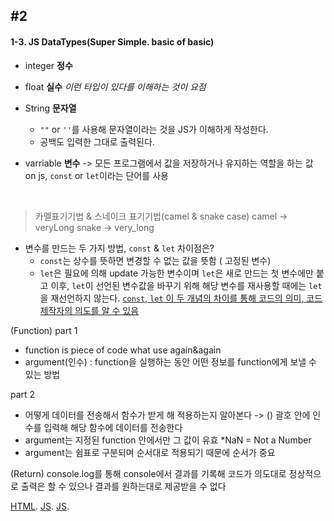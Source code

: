 ## #2
#### 1-3. JS DataTypes(Super Simple. basic of basic)
- integer **정수**
- float **실수** *이런 타입이 있다를 이해하는 것이 요점*
- String **문자열**
	- `""` or `''`를 사용해 문자열이라는 것을 JS가 이해하게 작성한다.
	- 공백도 입력한 그대로 출력된다.

- varriable **변수**  -> 모든 프로그램에서 값을 저장하거나 유지하는 역할을 하는 값
on js, `const` or `let`이라는 단어를 사용
<br/>


>카멜표기기법 & 스네이크 표기기법(camel & snake case)
camel -> veryLong
snake -> very_long

- 변수를 만드는 두 가지 방법, `const` & `let` 차이점은?
	- `const`는 상수를 뜻하면 변경할 수 없는 값을 뜻함 ( 고정된 변수)
	- `let`은 필요에 의해 update 가능한 변수이며 `let`은 새로 만드는 첫 변수에만 붙고 이후, `let`이 선언된 변수값을 바꾸기 위해 해당 변수를 재사용할 때에는 `let`을 재선언하지 않는다.
		<u>`const`, `let` 이 두 개념의 차이를 통해 코드의 의미, 코드 제작자의 의도를 알 수 있음</u>
	
(Function)
part 1	
- function is piece of code what use again&again
- argument(인수) : function을 실행하는 동안 어떤 정보를 function에게 보낼 수 있는 방법

part 2
- 어떻게 데이터를 전송해서 함수가 받게 해 적용하는지 알아본다
	-> () 괄호 안에 인수를 입력해 해당 함수에 데이터를 전송한다
- argument는 지정된 function 안에서만 그 값이 유효
*NaN = Not a Number
- argument는 쉼표로 구분되며 순서대로 적용되기 때문에 순서가 중요

(Return)
console.log를 통해 console에서 결과를 기록해 코드가 의도대로 정상적으로 출력은 할 수 있으나 결과를 원하는대로 제공받을 수 없다


[HTML](https://github.com/seoyuuun/Normad-Coding/blob/main/index.html).
[JS](https://github.com/seoyuuun/Normad-Coding/blob/main/app.js).
[JS](https://github.com/seoyuuun/Normad-Coding/blob/main/app2.js).
